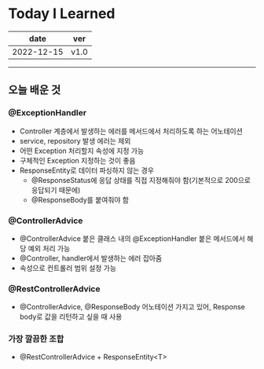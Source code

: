 # Today I Learned

|date|ver|
|----|----|
|2022-12-15| v1.0|
---
## 오늘 배운 것
### @ExceptionHandler
* Controller 계층에서 발생하는 에러를 메서드에서 처리하도록 하는 어노테이션
* service, repository 발생 에러는 제외
* 어떤 Exception 처리할지 속성에 지정 가능
* 구체적인 Exception 지정하는 것이 좋음
* ResponseEntity로 데이터 파싱하지 않는 경우
    * @ResponseStatus에 응답 상태를 직접 지정해줘야 함(기본적으로 200으로 응답되기 때문에)
    * @ResponseBody를 붙여줘야 함

### @ControllerAdvice
* @ControllerAdvice 붙은 클래스 내의 @ExceptionHandler 붙은 메서드에서 해당 예외 처리 가능
* @Controller, handler에서 발생하는 에러 잡아줌
* 속성으로 컨트롤러 범위 설정 가능

### @RestControllerAdvice
* @ControllerAdvice, @ResponseBody 어노테이션 가지고 있어, Response body로 값을 리턴하고 싶을 때 사용

### 가장 깔끔한 조합
* @RestControllerAdvice + ResponseEntity\<T>
